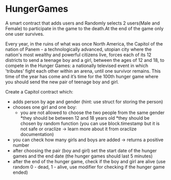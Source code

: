 # HungerGames
A smart contract that adds users and Randomly selects 2 users(Male and Female) to participate in the game to the death.At the end of the game only one user survives.

Every year, in the ruins of what was once North America, the Capitol of the nation of Panem - a technologically advanced, utopian city where the nation's most wealthy and powerful citizens live, forces each of its 12 districts to send a teenage boy and a girl, between the ages of 12 and 18, to compete in the Hunger Games: a nationally televised event in which 'tributes' fight each other within an arena, until one survivor remains. This time of the year has come and it’s time for the 100th hunger game where you should send the new pair of teenage boy and girl.

Create a Capitol contract which:

* adds person by age and gender (hint: use struct for storing the person)
* chooses one girl and one boy:
  * you are not allowed to choose the two people from the same gender
  *they should be between 12 and 18 years old
  *they should be chosen by random function (you can use block.timestamp but it is not safe or oraclize -> learn more about it from oraclize documentation)
* you can check how many girls and boys are added -> returns a positive number
* after choosing the pair (boy and girl) set the start date of the hunger games and the end date (the hunger games should last 5 minutes)
* after the end of the hunger game, check if the boy and girl are alive (use random 0 - dead, 1 - alive, use modifier for checking if the hunger game ended)


